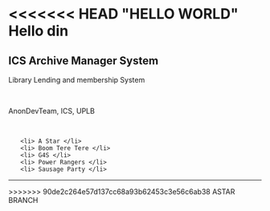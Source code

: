 <<<<<<< HEAD
"HELLO WORLD"
Hello din
=======
<h2> ICS Archive Manager System </h2>

<p> Library Lending and membership System </p> <br/>
<p> AnonDevTeam, ICS, UPLB </p> <br/>

<ul>

	<li> A Star </li>
	<li> Boom Tere Tere </li>
	<li> G4S </li>
	<li> Power Rangers </li>
	<li> Sausage Party </li>
	
</ul>

<hr/>
>>>>>>> 90de2c264e57d137cc68a93b62453c3e56c6ab38
ASTAR BRANCH
